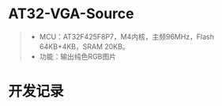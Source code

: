 # AT32-VGA-Source
>- MCU：AT32F425F8P7，M4内核，主频96MHz，Flash 64KB+4KB，SRAM 20KB。  
>- 功能：输出纯色RGB图片

# 开发记录


